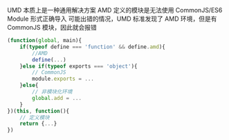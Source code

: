 <!-- @format -->

UMD 本质上是一种通用解决方案
AMD 定义的模块是无法使用 CommonJS/ES6 Module 形式正确导入
可能出错的情况，UMD 标准发现了 AMD 环境，但是有 CommonJS 模块，因此就会报错

```javascript
(function(global, main){
    if(typeof define === 'function' && define.amd){
        //AMD
        define(...)
    }else if(typeof exports === 'object'){
        // CommonJS
        module.exports = ...
    }else{
        // 非模块化环境
        global.add = ...
    }
})(this, function(){
    // 定义模块
    return {...}
})
```

